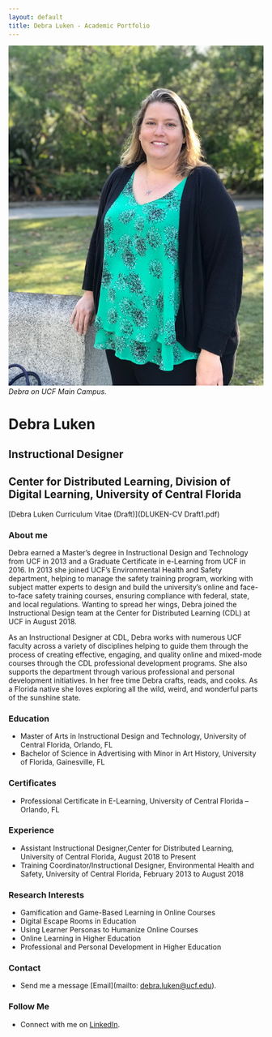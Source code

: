 ```yaml
---
layout: default
title: Debra Luken - Academic Portfolio
---
```

![Debra Luken on UCF Main Campus](professional-bio.JPG)
*Debra on UCF Main Campus.*

# Debra Luken

## Instructional Designer
## Center for Distributed Learning, Division of Digital Learning, University of Central Florida  
[Debra Luken Curriculum Vitae (Draft)](DLUKEN-CV Draft1.pdf)

### About me
Debra earned a Master’s degree in Instructional Design and Technology from UCF in 2013 and a Graduate Certificate in e-Learning from UCF in 2016. In 2013 she joined  UCF’s Environmental Health and Safety department, helping to manage the safety training program, working with subject matter experts to design and build the university’s online and face-to-face safety training courses, ensuring compliance with federal, state, and local regulations. Wanting to spread her wings, Debra joined the Instructional Design team at the Center for Distributed Learning (CDL) at UCF in August 2018.

As an Instructional Designer at CDL, Debra works with numerous UCF faculty across a variety of disciplines helping to guide them through the process of creating effective, engaging, and quality online and mixed-mode courses through the CDL professional development programs. She also supports the department through various professional and personal development initiatives.
In  her free time Debra crafts, reads, and cooks. As a Florida native she loves exploring all the wild, weird, and wonderful parts of the sunshine state.

### Education

- Master of Arts in Instructional Design and Technology, University of Central Florida, Orlando, FL  
- Bachelor of Science in Advertising with Minor in Art History, University of Florida, Gainesville, FL

### Certificates
- Professional Certificate in E-Learning, University of Central Florida – Orlando, FL

### Experience

- Assistant Instructional Designer,Center for Distributed Learning, University of Central Florida, August 2018 to Present
- Training Coordinator/Instructional Designer, Environmental Health and Safety, University of Central Florida, February 2013 to August 2018
  
### Research Interests
- Gamification and Game-Based Learning in Online Courses
- Digital Escape Rooms in Education
- Using Learner Personas to Humanize Online Courses
- Online Learning in Higher Education
- Professional and Personal Development in Higher Education




### Contact
- Send me a message [Email](mailto: debra.luken@ucf.edu).

### Follow Me

- Connect with me on [LinkedIn](https://www.linkedin.com/in/debra-luken).



